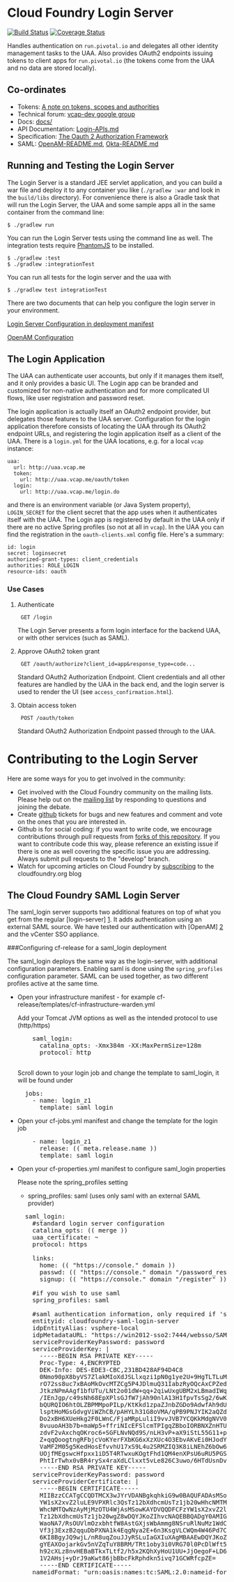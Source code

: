 # Cloud Foundry Login Server

[![Build Status](https://travis-ci.org/cloudfoundry/login-server.svg?branch=develop)](https://travis-ci.org/cloudfoundry/login-server)
[![Coverage Status](https://coveralls.io/repos/cloudfoundry/login-server/badge.png?branch=develop)](https://coveralls.io/r/cloudfoundry/login-server?branch=develop)

Handles authentication on `run.pivotal.io` and delegates all other
identity management tasks to the UAA.  Also provides OAuth2 endpoints
issuing tokens to client apps for `run.pivotal.io` (the tokens come
from the UAA and no data are stored locally).

## Co-ordinates

* Tokens: [A note on tokens, scopes and authorities](https://github.com/cloudfoundry/uaa/tree/master/docs/UAA-Tokens.md)
* Technical forum: [vcap-dev google group](https://groups.google.com/a/cloudfoundry.org/forum/?fromgroups#!forum/vcap-dev)
* Docs: [docs/](https://github.com/cloudfoundry/login-server/tree/master/docs)
* API Documentation: [Login-APIs.md](https://github.com/cloudfoundry/login-server/tree/master/docs/Login-APIs.md)
* Specification: [The Oauth 2 Authorization Framework](http://tools.ietf.org/html/rfc6749)
* SAML: [OpenAM-README.md](https://github.com/cloudfoundry/login-server/tree/master/docs/OpenAM-README.md),
        [Okta-README.md](https://github.com/cloudfoundry/login-server/tree/master/docs/Okta-README.md)

## Running and Testing the Login Server

The Login Server is a standard JEE servlet application, and you can
build a war file and deploy it to any container you like (`./gradlew
:war` and look in the `build/libs` directory).  For convenience there
is also a Gradle task that will run the Login Server, the UAA and
some sample apps all in the same container from the command line:

    $ ./gradlew run

You can run the Login Server tests using the command line as
well. The integration tests require
[PhantomJS](http://phantomjs.org/download.html) to be installed.

    $ ./gradlew :test
    $ ./gradlew :integrationTest

You can run all tests for the login server and the uaa with

    $ ./gradlew test integrationTest

There are two documents that can help you configure the login server in your environment.
    
[Login Server Configuration in deployment manifest](docs/Login-Server-Configuration.md)

[OpenAM Configuration](docs/OpenAM-Configuration.md)

## The Login Application

The UAA can authenticate user accounts, but only if it manages them
itself, and it only provides a basic UI.  The Login app can be branded
and customized for non-native authentication and for more complicated
UI flows, like user registration and password reset.

The login application is actually itself an OAuth2 endpoint provider,
but delegates those features to the UAA server.  Configuration for the
login application therefore consists of locating the UAA through its
OAuth2 endpoint URLs, and registering the login application itself as
a client of the UAA.  There is a `login.yml` for the UAA locations,
e.g. for a local `vcap` instance:

    uaa:
      url: http://uaa.vcap.me
      token:
        url: http://uaa.vcap.me/oauth/token
      login:
        url: http://uaa.vcap.me/login.do

and there is an environment variable (or Java System property),
`LOGIN_SECRET` for the client secret that the app uses when it
authenticates itself with the UAA.  The Login app is registered by
default in the UAA only if there are no active Spring profiles (so not
at all in `vcap`).  In the UAA you can find the registration in the
`oauth-clients.xml` config file.  Here's a summary:

    id: login
    secret: loginsecret
    authorized-grant-types: client_credentials
    authorities: ROLE_LOGIN
    resource-ids: oauth

### Use Cases

1. Authenticate

        GET /login

    The Login Server presents a form login interface for the backend
    UAA, or with other services (such as SAML).

2. Approve OAuth2 token grant

        GET /oauth/authorize?client_id=app&response_type=code...

    Standard OAuth2 Authorization Endpoint.  Client credentials and
    all other features are handled by the UAA in the back end, and the
    login server is used to render the UI (see
    `access_confirmation.html`).

3. Obtain access token

        POST /oauth/token

    Standard OAuth2 Authorization Endpoint passed through to the UAA.

# Contributing to the Login Server

Here are some ways for you to get involved in the community:

* Get involved with the Cloud Foundry community on the mailing lists.
  Please help out on the
  [mailing list](https://groups.google.com/a/cloudfoundry.org/forum/?fromgroups#!forum/vcap-dev)
  by responding to questions and joining the debate.
* Create [github](https://github.com/cloudfoundry/login-server/issues) tickets for bugs and new features and comment and
  vote on the ones that you are interested in.
* Github is for social coding: if you want to write code, we encourage
  contributions through pull requests from
  [forks of this repository](http://help.github.com/forking/).  If you
  want to contribute code this way, please reference an existing issue
  if there is one as well covering the specific issue you are
  addressing.  Always submit pull requests to the "develop" branch.
* Watch for upcoming articles on Cloud Foundry by
  [subscribing](http://blog.cloudfoundry.org) to the cloudfoundry.org
  blog

## The Cloud Foundry SAML Login Server

The saml_login server supports two additional features on top of what you get from the regular [login-server] [1].
It adds authentication using an external SAML source. We have tested our authentication with [OpenAM] [2] and the vCenter SSO appliance.

  [1]: https://github.com/cloudfoundry/login-server/tree/master "login-server"
  [2]: https://github.com/cloudfoundry/login-server/tree/master/OpenAM-README.md "OpenAM Installation Instructions"

###Configuring cf-release for a saml_login deployment

The saml_login deploys the same way as the login-server, with additional configuration parameters.
Enabling saml is done using the `spring_profiles` configuration parameter. SAML can be used together, as two different profiles active
at the same time.

- Open your infrastructure manifest - for example cf-release/templates/cf-infrastructure-warden.yml

  Add your Tomcat JVM options as well as the intended protocol to use (http/https)
  <pre>
      saml_login:
        catalina_opts: -Xmx384m -XX:MaxPermSize=128m
        protocol: http

  </pre>
  Scroll down to your login job and change the template to saml_login, it will be found under
  <pre>
    jobs:
      - name: login_z1
        template: saml_login
  </pre>

- Open your cf-jobs.yml manifest and change the template for the login job

  <pre>
      - name: login_z1
        release: (( meta.release.name ))
        template: saml_login
  </pre>

- Open your cf-properties.yml manifest to configure saml_login properties

  Please note the spring_profiles setting
  - spring_profiles: saml (uses only  saml with an external SAML provider)

  <pre>
    saml_login:
      #standard login server configuration
      catalina_opts: (( merge ))
      uaa_certificate: ~
      protocol: https

      links:
        home: (( "https://console." domain ))
        passwd: (( "https://console." domain "/password_resets/new" ))
        signup: (( "https://console." domain "/register" ))

      #if you wish to use saml
      spring_profiles: saml

      #saml authentication information, only required if 'saml' is part of spring_profiles
      entityid: cloudfoundry-saml-login-server
      idpEntityAlias: vsphere-local
      idpMetadataURL: "https://win2012-sso2:7444/websso/SAML2/Metadata/vsphere.local"
      serviceProviderKeyPassword: password
      serviceProviderKey: |
        -----BEGIN RSA PRIVATE KEY-----
        Proc-Type: 4,ENCRYPTED
        DEK-Info: DES-EDE3-CBC,231BD428AF94D4C8
        0Nmo90pX8byVS7ZlakMIoXdJSLlxqzi1pN0g1ye2U+9HgTLTLuMwWaPknZ/2NFtK
        rO72ss8uc7xBAoMkOvcMTZCg5P4JDlmuQ31IabzRyOQcAxCPZedgarRnwxT6GUim
        JtkzNPmAAgf1bfUTu/LNt2o01dW+qq+2qiwUxgUBM2xLBmadIWqqTOZbkFc9Xjvl
        /IEnJgp/c49sNh68EpXPlsGJfW7jAh90nlA13H1fpvTsSg2/6wKbRsxxNkpVg0Nq
        bQURQIO6htOLZBPMMpoPILp/KtKkd1zpaZJnbZGDo9AdwfAh9dUbEw8ukJwRg3Xl
        lsptHoMGsGdvgViWZhCB/pAHYLh31G8oVMA/qPB9PNJYIK2aQZdm7yiAdf+m8Jxb
        Do2xBH6XUeHkg2F0LWnC/FjaMRpLuliI9vvJVB7YCQKkMdgNVV0SCx39IiX0rEm5
        8vuuoAH3b7b+maWp5+ffriNIcEFSlcmTPIgqZBboIORBNXZnHTUG7nGIML+nlOK9
        zdvF2vAxchqOKroc6+SGFLNvNQd9S/nLH3vP+aX9iStL55G11+p2tL+bIGMWZj0h
        Z+qqQoogtngRFbjcVoKYerFXbKG6xXzXUc4O3EbvAKvEi0HJodYccP3L7wIer1aY
        VaMF2M05g5KedHosEfvvhU17xS9L4u2SRMZIQ3K8iLNEhZ6bOw6EnzTaKWeffrYr
        UOjfMEgswcHfpxx1iD5T4RTwxuKOgtFhd1QM4enXPsU6uRU5PGSiB/0t6jal6ClF
        PhtIrTwhx0vBR4rySx4raXdLClxxt5vLe826C3uwo/6HTdUsnDvIXA==
        -----END RSA PRIVATE KEY-----
      serviceProviderKeyPassword: password
      serviceProviderCertificate: |
        -----BEGIN CERTIFICATE-----
        MIIBzzCCATgCCQDTMCX3wJYrVDANBgkqhkiG9w0BAQUFADAsMSowKAYDVQQDFCFz
        YW1sX2xvZ2luLE9VPXRlc3QsTz12bXdhcmUsTz1jb20wHhcNMTMwNzAyMjMzOTU4
        WhcNMTQwNzAyMjMzOTU4WjAsMSowKAYDVQQDFCFzYW1sX2xvZ2luLE9VPXRlc3Qs
        Tz12bXdhcmUsTz1jb20wgZ8wDQYJKoZIhvcNAQEBBQADgY0AMIGJAoGBANYBRuep
        WaoNA7/RsOUVlmOzxbhtfW8AstGXjsWbAmmg8NSruRlNuMz1WdCeESM3zBqLSyp8
        Vf3j3ExzB2qquDbPXNA1k4EqgNya2E+6n3KsgVLCWQm4W46Pd7C6QswrR6JgUKaW
        6KI8BgyJQ9wjL/nR8uqZouJJyRSLuIaGXIuXAgMBAAEwDQYJKoZIhvcNAQEFBQAD
        gYEAXOojarkGv5nVZqTuY8BRM/TRt1oby3i0VRG70l0PcDlWft52aSvCd3t8ds2S
        h92cXLz8nvHEBaBTkxTLtf2/h5x2KQhXyHoU1UU+JjOegoF+LD6KdmaVk2l35Na5
        1V2AHsj+yDrJ9aKwt86jbBbcFkRphdkn5ivq71GCWRfcpZE=
        -----END CERTIFICATE-----
      nameidFormat: "urn:oasis:names:tc:SAML:2.0:nameid-format:persistent"

  </pre>
